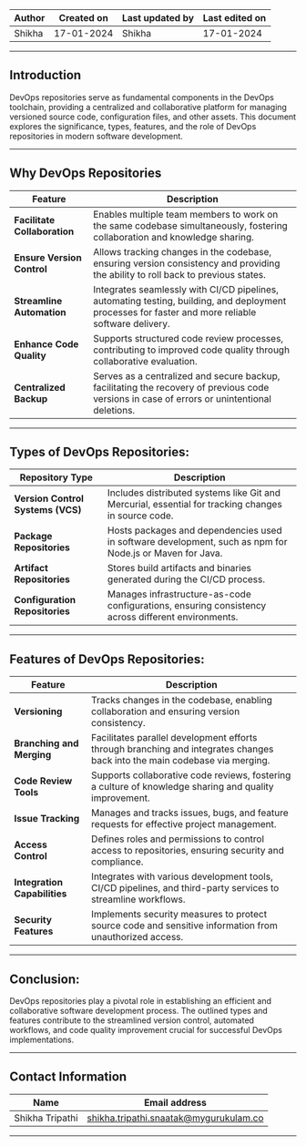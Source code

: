 | Author	| Created on | Last updated by |	Last edited on |
|---------|------------|-----------------|-----------------|
| Shikha  | 17-01-2024 | Shikha | 17-01-2024 |


 -------------------------------------------------------------------------------------------------------------------------------------------------


## Introduction
   DevOps repositories serve as fundamental components in the DevOps toolchain, providing a centralized and collaborative platform for managing 
   versioned source code, configuration files, and other assets. This document explores the significance, types, features, and the role of DevOps 
   repositories in modern software development.

--------------------------------------------------------------------------------------------------------------------------------------------------

##  Why DevOps Repositories
| Feature   | Description  |                                                                                                              
|---------------------------|--------------------------------------------------------------------------------------------------------------------------|
| **Facilitate Collaboration** | Enables multiple team members to work on the same codebase simultaneously, fostering collaboration and knowledge sharing. |
| **Ensure Version Control**   | Allows tracking changes in the codebase, ensuring version consistency and providing the ability to roll back to previous states. |
| **Streamline Automation**    | Integrates seamlessly with CI/CD pipelines, automating testing, building, and deployment processes for faster and more reliable software delivery. |
| **Enhance Code Quality**     | Supports structured code review processes, contributing to improved code quality through collaborative evaluation.        |
| **Centralized Backup**       | Serves as a centralized and secure backup, facilitating the recovery of previous code versions in case of errors or unintentional deletions. |


--------------------------------------------------------------------------------------------------------------------------------------------------


## Types of DevOps Repositories:

   | Repository Type           | Description                                                                                                      |
|---------------------------|------------------------------------------------------------------------------------------------------------------|
| **Version Control Systems (VCS)** | Includes distributed systems like Git and Mercurial, essential for tracking changes in source code.           |
| **Package Repositories**   | Hosts packages and dependencies used in software development, such as npm for Node.js or Maven for Java.       |
| **Artifact Repositories**  | Stores build artifacts and binaries generated during the CI/CD process.                                            |
| **Configuration Repositories** | Manages infrastructure-as-code configurations, ensuring consistency across different environments.         |




-------------------------------------------------------------------------------------------------------------------------------------------------



## Features of DevOps Repositories:
   | Feature                   | Description                                                                                                              |
|---------------------------|--------------------------------------------------------------------------------------------------------------------------|
| **Versioning**               | Tracks changes in the codebase, enabling collaboration and ensuring version consistency.                                 |
| **Branching and Merging**    | Facilitates parallel development efforts through branching and integrates changes back into the main codebase via merging. |
| **Code Review Tools**        | Supports collaborative code reviews, fostering a culture of knowledge sharing and quality improvement.                   |
| **Issue Tracking**           | Manages and tracks issues, bugs, and feature requests for effective project management.                                   |
| **Access Control**           | Defines roles and permissions to control access to repositories, ensuring security and compliance.                       |
| **Integration Capabilities** | Integrates with various development tools, CI/CD pipelines, and third-party services to streamline workflows.             |
| **Security Features**        | Implements security measures to protect source code and sensitive information from unauthorized access.  |



--------------------------------------------------------------------------------------------------------------------------------------------------



## Conclusion:
   
DevOps repositories play a pivotal role in establishing an efficient and collaborative software development process.
The outlined types and features contribute to the streamlined version control, automated workflows, 
and code quality improvement crucial for successful DevOps implementations.


--------------------------------------------------------------------------------------------------------------------------------------------------


## Contact Information
   | Name	 | Email address |
   |-------|---------------|
   | Shikha Tripathi | shikha.tripathi.snaatak@mygurukulam.co |
  
------------------------------------
